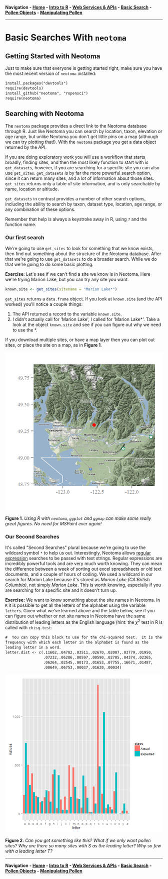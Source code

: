 **Navigation - [Home](https://github.com/SimonGoring/Neotoma-Workshop_Oct2013/blob/master/README.md) - [Intro to R](https://github.com/SimonGoring/Neotoma-Workshop_Oct2013/blob/master/IntroToR/IntroR_1.md) - [Web Services & APIs](https://github.com/SimonGoring/Neotoma-Workshop_Oct2013/blob/master/WebServices/WebServices.md) - [Basic Search](https://github.com/SimonGoring/Neotoma-Workshop_Oct2013/blob/master/BasicSearches/BasicSearches.md) - [Pollen Objects](https://github.com/SimonGoring/Neotoma-Workshop_Oct2013/blob/master/PollenObjects/PollenObjects.md) - [Manipulating Pollen](https://github.com/SimonGoring/Neotoma-Workshop_Oct2013/blob/master/ManipulatingPollen/manipulating.pollen.md)**

-----------------

Basic Searches With `neotoma`
========================================================

Getting Started with Neotoma
--------------------------------------------------------
Just to make sure that everyone is getting started right, make sure you have the most recent version of `neotoma` installed:

```
install.packages("devtools")
require(devtools)
install_github("neotoma", "ropensci")
require(neotoma)
```




Searching with Neotoma
--------------------------------------------------------
The `neotoma` package provides a direct link to the Neotoma database through R.  Just like Neotoma you can search by location, taxon, elevation or age range, but unlike Neotoma you don't get little pins on a map (although we can try plotting that!).  With the `neotoma` package you get a data object returned by the API.

If you are doing exploratory work you will use a workflow that starts broadly, finding sites, and then the most likely function to start with is `get_datasets`, however, if you are searching for a specific site you can also use `get_sites`.  `get_datasets` is by far the more powerful search option, since it can return many sites, and a lot of information about those sites.  `get_sites` returns only a table of site information, and is only searchable by name, location or altitude.

`get_datasets` in contrast provides a number of other search options, including the ability to search by taxon, dataset type, location, age range, or any combination of these options.

Remember that help is always a keystroke away in R, using `?` and the function name.

### Our first search

We're going to use `get_sites` to look for something that we know exists, then find out something about the structure of the Neotoma database.  After that we're going to use `get_datasets` to do a broader search.  While we do that we're going to do some basic plotting.

**Exercise**: Let's see if we can't find a site we know is in Neotoma.  Here we're trying Marion Lake, but you can try any site you want.


```r
known.site <- get_sites(sitename = "Marion Lake*")
```


`get_sites` returns a `data.frame` object.  If you look at `known.site` (and the API worked) you'll notice a couple things:

1. The API returned a record to the variable `known.site`.
2. I didn't actually call for 'Marion Lake', I called for 'Marion Lake*'.  Take a look at the object `known.site` and see if you can figure out why we need to use the *.

If you download multiple sites, or have a map layer then you can plot out sites, or place the site on a map, as in **Figure 1**.

![plot of chunk PlotMarionMap](figure/PlotMarionMap.png) 

**Figure 1**. *Using R with `neotoma`, `ggplot` and `ggmap` can make some really great figures.  No need for MSPaint ever again!*

### Our Second Searches

It's called "Second Searches" plural because we're going to use the wildcard symbol `*` to help us out.  Interestingly, Neotoma allows [regular expression](http://en.wikipedia.org/wiki/Regular_expression) searches to be passed with text strings.  Regular expressions are incredibly powerful tools and are very much worth knowing.  They can mean the difference between a week of sorting out excel spreadsheets or old text documents, and a couple of hours of coding.  We used a wildcard in our search for Marion Lake because it's stored as *Marion Lake (CA:British Columbia)*, not simply *Marion Lake*.  This is worth knowing, especially if you are searching for a specific site and it doesn't turn up.

**Exercise:**
We want to know something about the site names in Neotoma.  In `R` it is possible to get all the letters of the alphabet using the variable `letters`.  Given what we've learned above and the table below, see if you can figure out whether or not site names in Neotoma have the same distribution of leading letters as the English language (hint: the $\chi^{2}$ test in R is called with `chisq.test`:

```
#  You can copy this block to use for the chi-squared test.  It is the frequency with which each letter in the alphabet is found as the leading letter in a word.
letter.dist <- c(.11602,.04702,.03511,.02670,.02007,.03779,.01950,
                 .07232,.06286,.00597,.00590,.02705,.04374,.02365,
                 .06264,.02545,.00173,.01653,.07755,.16671,.01487,
                 .00649,.06753,.00037,.01620,.00034)
```

![plot of chunk WhyAreWeDoingThis](figure/WhyAreWeDoingThis.png) 

**Figure 2**:  *Can you get something like this?  What if we only want pollen sites?  Why are there so many sites with S as the leading letter?  Why so few with a leading letter T?*

-----------------

**Navigation - [Home](https://github.com/SimonGoring/Neotoma-Workshop_Oct2013/blob/master/README.md) - [Intro to R](https://github.com/SimonGoring/Neotoma-Workshop_Oct2013/blob/master/IntroToR/IntroR_1.md) - [Web Services & APIs](https://github.com/SimonGoring/Neotoma-Workshop_Oct2013/blob/master/WebServices/WebServices.md) - [Basic Search](https://github.com/SimonGoring/Neotoma-Workshop_Oct2013/blob/master/BasicSearches/BasicSearches.md) - [Pollen Objects](https://github.com/SimonGoring/Neotoma-Workshop_Oct2013/blob/master/PollenObjects/PollenObjects.md) - [Manipulating Pollen](https://github.com/SimonGoring/Neotoma-Workshop_Oct2013/blob/master/ManipulatingPollen/manipulating.pollen.md)**
